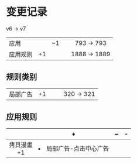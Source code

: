 # 变更记录

v6 -> v7

||||||
|-|:-:|:-:|:-:|:-:|
|应用||~1||793 -> 793|
|应用规则|+1|||1888 -> 1889|

## 规则类别

||||||
|-|:-:|:-:|:-:|:-:|
|局部广告|+1|||320 -> 321|

## 应用规则

||+|~|-|
|:-:|-|-|-|
|拷貝漫畫<br>+1|<li>局部广告-点击中心广告|||
